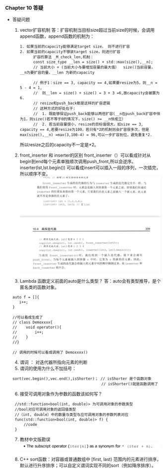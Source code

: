 ### Chapter 10  答疑
- 答疑问题


  1. vector扩容机制
      答：扩容机制当目标size超过当前size的时候，会调用append函数，append函数的机制为：
      ```
      1. 如果当前的capacity能够满足target size， 则不进行扩容
      2. 如果当前的capacity不够装target size，则进行扩容
            扩容的算法 _M_check_len,机制：
            const size_type __len = size() + std::max(size(),__n);
            // 当前大小 + (当前大小与要增加容量的最大值）  size()当前容量，__n为要扩容的量，__len 为新的capacity

            // 例子1：size == 3, capacity == 4,如果要resize为5，则__n = 5 - 4 = 1,
            //  则__len = size() + size() = 3 + 3 =6,故capacity会被置为6.
            // resize和push_back都是这样的扩容逻辑
            // 这种方式的好处在于:
            //  1. 既能够保证push_back能够以两倍扩容(__n在push_back扩容中恒为1，则size()若不等于0的情况下，size() >= __n恒成立）
            //  2. 若当前容量很小，resize的目标值很大，如size == 3, capacity == 4,若要resize为100，若只有*2的机制则会扩容很多次，但是max(size(),__n) =max(3,100-4) = 96,可以一步扩容到位，避免重复*2.
      ```
      所以resize之后的capacity不一定是*2。

  2. front_inserter 和 inserter的区别
      front_inserter（）可以看成针对从begin到end每个元素单独顺次调用push_front,所以会逆序。
      inserter(lst,lst.begin()) 可以看成insert可以插入一段的序列，一次插完，所以顺序不变。
      ![](img/chap10/front_inserter__vs__inserter.PNG)

  3.  Lambda 函数定义前面的auto是什么类型？
   答：auto会有类型推导，是个匿名类的函数对象。

   ```
   auto f = []{
      i++;
   }

   //可以看成生成了
   // class Demoxxxx{
   //    void operator(){
   //        i++;
   //    }
   //}

   // 调用的时候可以看成调用了 Demoxxxx()
   ```
  4. 谓词 ： 对迭代器所指向元素的判断
  5. 谓词的使用为什么不加括号：
   ```
   sort(vec.begin(),vec.end(),isShorter)； // isShorter 是个函数对象
                                           // isShorter()就是函数调用了
   ```

  6. 接受可调用对象作为参数的函数该如何写？
   ```
    //std::function<bool(int, double)> 为可调用对象的参数类型
    //bool对应可调用对象的返回值类型
    //（int, double）中的数量与类型与应可调用对象的参数列表对应
    func(std::function<bool(int, double)> f) {
        //code
    }
   ```

  7. 教材中文版勘误
   ![](img/chap10/iterator.png)

  8. C++ sort函数：对容器或普通数组中 [first, last) 范围内的元素进行排序，默认进行升序排序；可以自定义谓词实现不同的sort（例如降序排序）。
